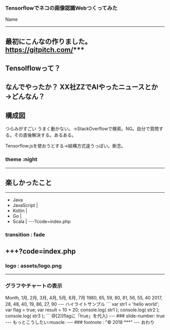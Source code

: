### Tensorflowでネコの画像認識Webつくってみた


Name

---
最初にこんなの作りました。  
https://gitpitch.com/***
---
Tensolflowって？
---
なんでやったか？
XX社ZZでAIやったニュースとか
→どんなん？
---
構成図
---
つらみがすごい
うまく動かない。→StackOverflowで検索。NG。自分で質問する。その直後解決する。あるある。

Tensorflow.jsを使おうとする→結構方式違うっぽい。断念。

### theme :night
---
楽しかったこと
---

---

- Java
- JavaScript |
- Kotlin |
- Go |
- Scala |
---?code=index.php
### transition : fade
+++?code=index.php
---
### logo : assets/logo.png
---
### グラフやチャートの表示
<canvas data-chart="radar">
    Month, 1月, 2月, 3月, 4月, 5月, 6月, 7月
    1980, 65, 59, 80, 81, 56, 55, 40
    2017, 28, 48, 40, 19, 86, 27, 90
</canvas>
---
ハイライトサンプル
```
var str1 = 'hello world';
var flag = true;
var result = 10 + 20;
console.log( str1 );
console.log( str2 );
console.log( str3 );
```
@[2](flagに「true」を代入)
---
### slide-number: true
---
もっとこうしたい:muscle:
---
### footnote : "© 2018 ***"
---
おわり

